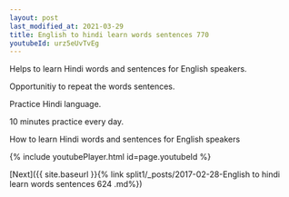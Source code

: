 ```yaml
---
layout: post
last_modified_at: 2021-03-29
title: English to hindi learn words sentences 770 
youtubeId: urz5eUvTvEg
---
```

 
 
Helps to learn Hindi words and sentences for English speakers.

Opportunitiy to repeat the words sentences. 

Practice Hindi language. 
 
10 minutes practice every day. 
 
How to learn Hindi words and sentences for English speakers 
 
{% include youtubePlayer.html id=page.youtubeId %}
 
 
[Next]({{ site.baseurl }}{% link  split1/_posts/2017-02-28-English to hindi learn words sentences 624 .md%})
 
